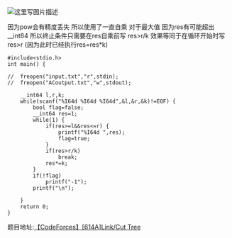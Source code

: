 ![这里写图片描述](http://img.blog.csdn.net/20160407070250347)

因为pow会有精度丢失
所以使用了一直自乘
对于最大值
因为res有可能超出__int64
所以终止条件只需要在res自乘前写
res>r/k
效果等同于在循环开始时写
res>r (因为此时已经执行res=res*k)

```
#include<stdio.h>
int main() {

//	freopen("input.txt","r",stdin);
//	freopen("ACoutput.txt","w",stdout);

	__int64 l,r,k;
	while(scanf("%I64d %I64d %I64d",&l,&r,&k)!=EOF) {
		bool flag=false;
		__int64 res=1;
		while(1) {
			if(res>=l&&res<=r) {
				printf("%I64d ",res);
				flag=true;
			}
			if(res>r/k)
				break;
			res*=k;
		}
		if(!flag)
			printf("-1");
		printf("\n");

	}
	return 0;
}
```

题目地址:[【CodeForces】[614A]Link/Cut Tree](http://codeforces.com/contest/614/problem/A)
